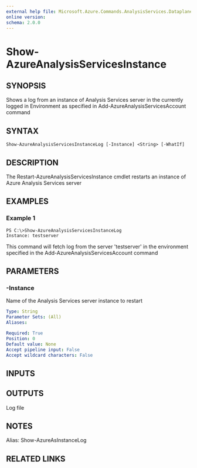 ```yaml
---
external help file: Microsoft.Azure.Commands.AnalysisServices.Dataplane.dll-Help.xml
online version: 
schema: 2.0.0
---
```


# Show-AzureAnalysisServicesInstance

## SYNOPSIS
Shows a log from an instance of Analysis Services server in the currently logged in Environment as specified in Add-AzureAnalysisServicesAccount command

## SYNTAX

```
Show-AzureAnalysisServicesInstanceLog [-Instance] <String> [-WhatIf]
```

## DESCRIPTION
The Restart-AzureAnalysisServicesInstance cmdlet restarts an instance of Azure Analysis Services server

## EXAMPLES

### Example 1
```
PS C:\>Show-AzureAnalysisServicesInstanceLog
Instance: testserver
```

This command will fetch log from the server 'testserver' in the environment specified in the Add-AzureAnalysisServicesAccount command

## PARAMETERS

### -Instance
Name of the Analysis Services server instance to restart

```yaml
Type: String
Parameter Sets: (All)
Aliases: 

Required: True
Position: 0
Default value: None
Accept pipeline input: False
Accept wildcard characters: False
```

## INPUTS

## OUTPUTS
Log file

## NOTES
Alias: Show-AzureAsInstanceLog

## RELATED LINKS

